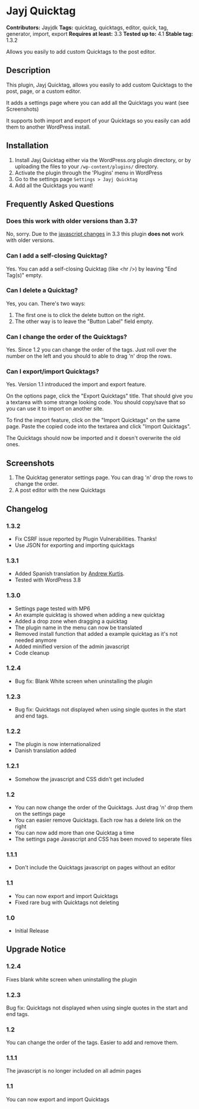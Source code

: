 # Jayj Quicktag

**Contributors:** Jayjdk
**Tags:** quicktag, quicktags, editor, quick, tag, generator, import, export
**Requires at least:** 3.3
**Tested up to:** 4.1
**Stable tag:** 1.3.2

Allows you easily to add custom Quicktags to the post editor.

## Description

This plugin, Jayj Quicktag, allows you easily to add custom Quicktags to the post, page, or a custom editor.

It adds a settings page where you can add all the Quicktags you want (see Screenshots)

It supports both import and export of your Quicktags so you easily can add them to another WordPress install.

## Installation

1. Install Jayj Quicktag either via the WordPress.org plugin directory, or by uploading the files to your `/wp-content/plugins/` directory.
2. Activate the plugin through the 'Plugins' menu in WordPress
3. Go to the settings page `Settings > Jayj Quicktag`
4. Add all the Quicktags you want!

## Frequently Asked Questions

### Does this work with older versions than 3.3?

No, sorry. Due to the [javascript changes](http://wpdevel.wordpress.com/2011/09/23/javascript-changes-in-3-3/) in 3.3 this plugin **does not** work with older versions.

### Can I add a self-closing Quicktag?

Yes. You can add a self-closing Quicktag (like &lt;hr /&gt;) by leaving "End Tag(s)" empty.

### Can I delete a Quicktag?

Yes, you can. There's two ways:

1. The first one is to click the delete button on the right.
2. The other way is to leave the "Button Label" field empty.

### Can I change the order of the Quicktags?

Yes. Since 1.2 you can change the order of the tags. Just roll over the number on the left and you should to able to drag 'n' drop the rows.

### Can I export/import Quicktags?
Yes. Version 1.1 introduced the import and export feature.

On the options page, click the "Export Quicktags" title. That should give you a textarea with some strange looking code.
You should copy/save that so you can use it to import on another site.

To find the import feature, click on the "Import Quicktags" on the same page. Paste the copied code into the textarea and click "Import Quicktags".

The Quicktags should now be imported and it doesn't overwrite the old ones.

## Screenshots

1. The Quicktag generator settings page. You can drag 'n' drop the rows to change the order.
2. A post editor with the new Quicktags

## Changelog

### 1.3.2
* Fix CSRF issue reported by Plugin Vulnerabilities. Thanks!
* Use JSON for exporting and importing quicktags

### 1.3.1
* Added Spanish translation by [Andrew Kurtis](http://www.webhostinghub.com/).
* Tested with WordPress 3.8

### 1.3.0
* Settings page tested with MP6
* An example quicktag is showed when adding a new quicktag
* Added a drop zone when dragging a quicktag
* The plugin name in the menu can now be translated
* Removed install function that added a example quicktag as it's not needed anymore
* Added minified version of the admin javascript
* Code cleanup

### 1.2.4
* Bug fix: Blank White screen when uninstalling the plugin

### 1.2.3
* Bug fix: Quicktags not displayed when using single quotes in the start and end tags.

### 1.2.2
* The plugin is now internationalized
* Danish translation added

### 1.2.1
* Somehow the javascript and CSS didn't get included

### 1.2
* You can now change the order of the Quicktags. Just drag 'n' drop them on the settings page
* You can easier remove Quicktags. Each row has a delete link on the right
* You can now add more than one Quicktag a time
* The settings page Javascript and CSS has been moved to seperate files

### 1.1.1
* Don't include the Quicktags javascript on pages without an editor

### 1.1
* You can now export and import Quicktags
* Fixed rare bug with Quicktags not deleting

### 1.0
* Initial Release

## Upgrade Notice

### 1.2.4
Fixes blank white screen when uninstalling the plugin

### 1.2.3
Bug fix: Quicktags not displayed when using single quotes in the start and end tags.

### 1.2
You can change the order of the tags. Easier to add and remove them.

### 1.1.1
The javascript is no longer included on all admin pages

### 1.1
You can now export and import Quicktags
